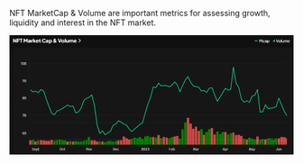 NFT MarketCap & Volume are important metrics for assessing growth, liquidity and interest in the NFT market.

![NFT MarketCap & Volume inf](image_home/nft.marketcap%26volume.png)



